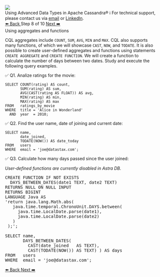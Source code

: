 <!-- TOP -->
<div class="top">
  <img src="https://datastax-academy.github.io/katapod-shared-assets/images/ds-academy-logo.svg" />
  <div class="scenario-title-section">
    <span class="scenario-title">Using Advanced Data Types in Apache Cassandra®</span>
    <span class="scenario-subtitle">ℹ️ For technical support, please contact us via <a href="mailto:aleksandr.volochnev@datastax.com">email</a> or <a href="https://dtsx.io/aleks">LinkedIn</a>.</span>
  </div>
</div>

<!-- NAVIGATION -->
<div id="navigation-top" class="navigation-top">
 <a href='command:katapod.loadPage?[{"step":"step7-astra"}]'
   class="btn btn-dark navigation-top-left">⬅️ Back
 </a>
<span class="step-count"> Step 8 of 10</span>
 <a href='command:katapod.loadPage?[{"step":"step9-astra"}]'
    class="btn btn-dark navigation-top-right">Next ➡️
  </a>
</div>

<!-- CONTENT -->

<div class="step-title">Using aggregates and functions</div>

CQL aggregates include `COUNT`, `SUM`, `AVG`, `MIN` and `MAX`. CQL also 
supports many functions, of which we will showcase `CAST`, `NOW`, and `TODATE`. 
It is also possible to create user-defined aggregates and functions using 
statements `CREATE AGGREGATE` and `CREATE FUNCTION`. We will create a function to calculate 
the number of days between two dates. Study and execute the following query examples.

✅ Q1. Analize ratings for the movie:
```
SELECT COUNT(rating) AS count,
       SUM(rating) AS sum,
       AVG(CAST(rating AS FLOAT)) AS avg,
       MIN(rating) AS min,
       MAX(rating) AS max
FROM   ratings_by_movie
WHERE  title = 'Alice in Wonderland'
  AND  year  = 2010;
```

✅ Q2. Find the user name, date of joining and current date:
```
SELECT name, 
       date_joined, 
       TODATE(NOW()) AS date_today
FROM   users
WHERE  email = 'joe@datastax.com';
```

✅ Q3. Calculate how many days passed since the user joined:

*User-defined functions are currently disabled in Astra DB.*

<pre class="non-executable-code">
CREATE FUNCTION IF NOT EXISTS 
  DAYS_BETWEEN_DATES(date1 TEXT, date2 TEXT) 
RETURNS NULL ON NULL INPUT 
RETURNS BIGINT 
LANGUAGE Java AS 
'return java.lang.Math.abs(
   java.time.temporal.ChronoUnit.DAYS.between(
     java.time.LocalDate.parse(date1), 
     java.time.LocalDate.parse(date2)
   )
 );';

SELECT name, 
       DAYS_BETWEEN_DATES( 
         CAST(date_joined   AS TEXT), 
         CAST(TODATE(NOW()) AS TEXT) ) AS days
FROM   users
WHERE  email = 'joe@datastax.com';
</pre>

<!-- NAVIGATION -->
<div id="navigation-bottom" class="navigation-bottom">
 <a href='command:katapod.loadPage?[{"step":"step7-astra"}]'
   class="btn btn-dark navigation-bottom-left">⬅️ Back
 </a>
 <a href='command:katapod.loadPage?[{"step":"step9-astra"}]'
    class="btn btn-dark navigation-bottom-right">Next ➡️
  </a>
</div>

